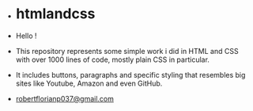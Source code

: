 * # htmlandcss

*  Hello !

*  This repository represents some simple work i did in HTML and CSS with over 1000 lines of code, mostly plain CSS in particular.

*  It includes buttons, paragraphs and specific styling that resembles big sites like Youtube, Amazon and even GitHub.

* robertflorianp037@gmail.com

